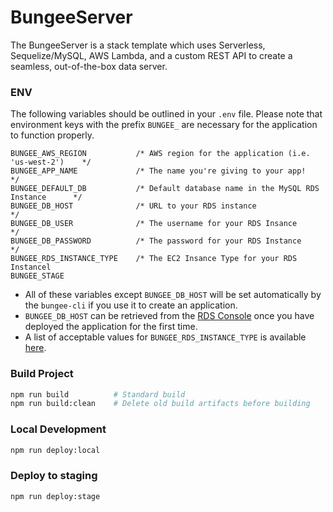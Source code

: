 # BungeeServer
The BungeeServer is a stack template which uses Serverless, Sequelize/MySQL, AWS Lambda, and a custom REST API to create a seamless, out-of-the-box data server.
### ENV
The following variables should be outlined in your ```.env``` file.  Please note that environment keys with the prefix
```BUNGEE_``` are necessary for the application to function properly.
```
BUNGEE_AWS_REGION           /* AWS region for the application (i.e. 'us-west-2')    */
BUNGEE_APP_NAME             /* The name you're giving to your app!                  */
BUNGEE_DEFAULT_DB           /* Default database name in the MySQL RDS Instance      */
BUNGEE_DB_HOST              /* URL to your RDS instance                             */
BUNGEE_DB_USER              /* The username for your RDS Insance                    */
BUNGEE_DB_PASSWORD          /* The password for your RDS Instance                   */
BUNGEE_RDS_INSTANCE_TYPE    /* The EC2 Insance Type for your RDS Instancel
BUNGEE_STAGE
```
- All of these variables except ```BUNGEE_DB_HOST``` will be set automatically by the ```bungee-cli``` if you use it to create an application.
- ```BUNGEE_DB_HOST``` can be retrieved from the [RDS Console](https://us-west-2.console.aws.amazon.com/rds/home?region=us-west-2) once you have deployed the application
for the first time.
- A list of acceptable values for ```BUNGEE_RDS_INSTANCE_TYPE``` is available [here](https://aws.amazon.com/rds/instance-types/).

### Build Project
```bash
npm run build          # Standard build
npm run build:clean    # Delete old build artifacts before building
```
### Local Development
```bash
npm run deploy:local
```

### Deploy to staging
```bash
npm run deploy:stage
```







